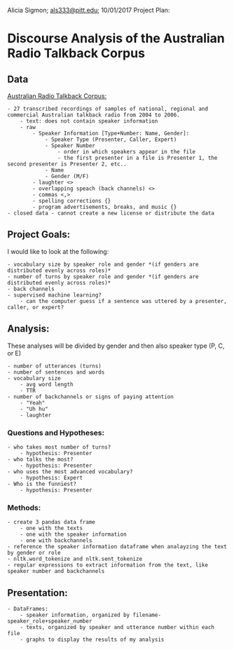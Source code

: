 Alicia Sigmon; als333@pitt.edu; 10/01/2017
Project Plan:

# Discourse Analysis of the Australian Radio Talkback Corpus

## Data
[Australian Radio Talkback Corpus:](https://www.ausnc.org.au/corpora/art)

	- 27 transcribed recordings of samples of national, regional and commercial Australian talkback radio from 2004 to 2006.
		- text: does not contain speaker information
		- raw
			- Speaker Information [Type+Number: Name, Gender]: 
				- Speaker Type (Presenter, Caller, Expert)
				- Speaker Number
					- order in which speakers appear in the file
					- the first presenter in a file is Presenter 1, the second presenter is Presenter 2, etc..
				- Name
				- Gender (M/F)
			- laughter <>
			- overlapping speach (back channels) <>
			- commas <,>
			- spelling corrections {}
			- program advertisements, breaks, and music {}
	- closed data - cannot create a new license or distribute the data
 
## Project Goals:	

I would like to look at the following:

	- vocabulary size by speaker role and gender *(if genders are distributed evenly across roles)*
	- number of turns by speaker role and gender *(if genders are distributed evenly across roles)*
	- back channels
	- supervised machine learning?
		- can the computer guess if a sentence was uttered by a presenter, caller, or expert?

## Analysis:

These analyses will be divided by gender and then also speaker type (P, C, or E)

	- number of utterances (turns) 
	- number of sentences and words
	- vocabulary size
		- avg word length
		- TTR
	- number of backchannels or signs of paying attention
		- "Yeah" 
		- "Uh hu" 
		- laughter

### Questions and Hypotheses:

	- who takes most number of turns? 
		- hypothesis: Presenter
	- who talks the most?	
		- hypothesis: Presenter
	- who uses the most advanced vocabulary? 
		- hypothesis: Expert
	- Who is the funniest?
		- hypothesis: Presenter
 
### Methods:

	- create 3 pandas data frame
		- one with the texts
		- one with the speaker information
		- one with backchannels
	- reference the speaker information dataframe when analayzing the text by gender or role
	- nltk.word_tokenize and nltk.sent_tokenize
	- regular expressions to extract information from the text, like speaker number and backchannels
	
## Presentation:

	- DataFrames:
		- speaker information, organized by filename-speaker_role+speaker_number
		- texts, organized by speaker and utterance number within each file
		- graphs to display the results of my analysis